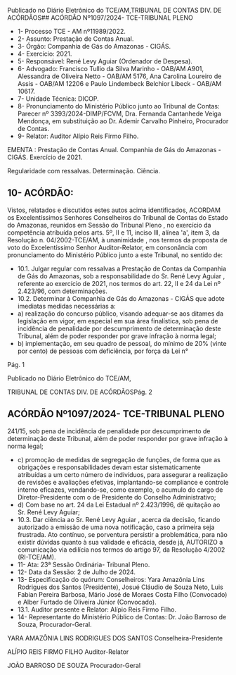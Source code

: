 Publicado  no  Diário  Eletrônico do TCE/AM,TRIBUNAL DE CONTAS DIV. DE ACÓRDÃOS## ACÓRDÃO Nº1097/2024- TCE-TRIBUNAL PLENO

- 1- Processo TCE - AM nº11989/2022.
- 2- Assunto: Prestação de Contas Anual.
- 3- Órgão: Companhia de Gás do Amazonas - CIGÁS.
- 4- Exercício: 2021.
- 5- Responsável: René Levy Aguiar (Ordenador de Despesa).
- 6- Advogado: Francisco Tullio da Silva Marinho - OAB/AM A901, Alessandra de Oliveira Netto  -  OAB/AM  5176,  Ana  Carolina  Loureiro  de  Assis  -  OAB/AM  12206  e  Paulo Lindembeck Belchior Libeck - OAB/AM 10617.
- 7- Unidade Técnica: DICOP.
- 8- Pronunciamento  do  Ministério  Público  junto  ao  Tribunal  de  Contas: Parecer  nº 3393/2024-DIMP/FCVM, Dra. Fernanda Cantanhede Veiga Mendonça, em substituição ao Dr. Ademir Carvalho Pinheiro, Procurador de Contas.
- 9- Relator: Auditor Alípio Reis Firmo Filho.

EMENTA :  Prestação  de  Contas  Anual.  Companhia de Gás do Amazonas - CIGÁS. Exercício de 2021.

Regularidade com ressalvas. Determinação. Ciência.

## 10-  ACÓRDÃO:

Vistos, relatados e discutidos estes autos acima identificados, ACORDAM os Excelentíssimos Senhores Conselheiros do Tribunal de Contas do Estado do Amazonas, reunidos em Sessão do Tribunal Pleno , no exercício da competência atribuída pelos arts. 5º, II e 11, inciso III, alínea 'a', item 3, da Resolução n. 04/2002-TCE/AM, à unanimidade , nos termos da proposta de voto do Excelentíssimo Senhor Auditor-Relator, em consonância com pronunciamento do Ministério Público junto a este Tribunal, no sentido de:

- 10.1. Julgar regular com ressalvas a Prestação de Contas da Companhia de  Gás  do  Amazonas,  sob  a  responsabilidade  do Sr.  René  Levy Aguiar ,  referente ao exercício de 2021, nos termos do art. 22, II e 24 da Lei nº 2.423/96, com determinações.
- 10.2. Determinar à  Companhia  de  Gás  do  Amazonas  -  CIGÁS que  adote imediatas medidas necessárias a:
- a) realização do concurso público, visando adequar-se aos ditames da legislação em vigor, em especial em sua área finalística, sob pena de incidência  de  penalidade  por  descumprimento de determinação deste Tribunal, além de poder responder por grave infração à norma legal;
- b) implementação,  em  seu  quadro  de  pessoal,  do  mínimo  de  20% (vinte  por  cento)  de  pessoas  com  deficiência,  por  força  da  Lei  n°

Pág. 1

Publicado  no  Diário  Eletrônico do TCE/AM,

TRIBUNAL DE CONTAS DIV. DE ACÓRDÃOSPág. 2

## ACÓRDÃO Nº1097/2024- TCE-TRIBUNAL PLENO

241/15, sob pena de incidência de penalidade por descumprimento de determinação  deste  Tribunal,  além  de  poder  responder  por  grave infração à norma legal;

- c) promoção de medidas de segregação de funções, de forma que as obrigações e responsabilidades devam estar sistematicamente atribuídas a um  certo número  de  indivíduos, para assegurar a realização de revisões e avaliações efetivas, implantando-se compliance e controle interno eficazes, vendando-se, como exemplo, o acumulo  do  cargo  de  Diretor-Presidente  com  o  de  Presidente  do Conselho Administrativo;
- d) Com base no art. 24 da Lei Estadual nº 2.423/1996, dê quitação ao Sr. René Levy Aguiar;
- 10.3. Dar  ciência ao Sr.  René  Levy  Aguiar , acerca  da  decisão,  ficando autorizado  a  emissão  de  uma  nova  notificação,  caso  a  primeira  seja frustrada.  Ato  contínuo,  se  porventura  persistir  a  problemática,  para não  existir dúvidas  quanto  à  sua  validade  e  eficácia,  desde  já, AUTORIZO  a  comunicação  via  edilícia  nos  termos  do  artigo  97,  da Resolução 4/2002 (RI-TCE/AM).
- 11-  Ata: 23ª Sessão Ordinária- Tribunal Pleno.
- 12-  Data da Sessão: 2 de Julho de 2024.
- 13-  Especificação  do  quórum: Conselheiros:  Yara  Amazônia  Lins  Rodrigues  dos Santos  (Presidente),  Josué  Cláudio  de  Souza  Neto,  Luis  Fabian  Pereira  Barbosa, Mário  José  de  Moraes  Costa  Filho  (Convocado)  e  Alber  Furtado  de  Oliveira  Júnior (Convocado).
- 13.1. Auditor presente e Relator: Alípio Reis Firmo Filho.
- 14-  Representante  do  Ministério  Público  de  Contas: Dr.  João  Barroso  de  Souza, Procurador-Geral.

YARA AMAZÔNIA LINS RODRIGUES DOS SANTOS Conselheira-Presidente

ALÍPIO REIS FIRMO FILHO Auditor-Relator

JOÃO BARROSO DE SOUZA Procurador-Geral